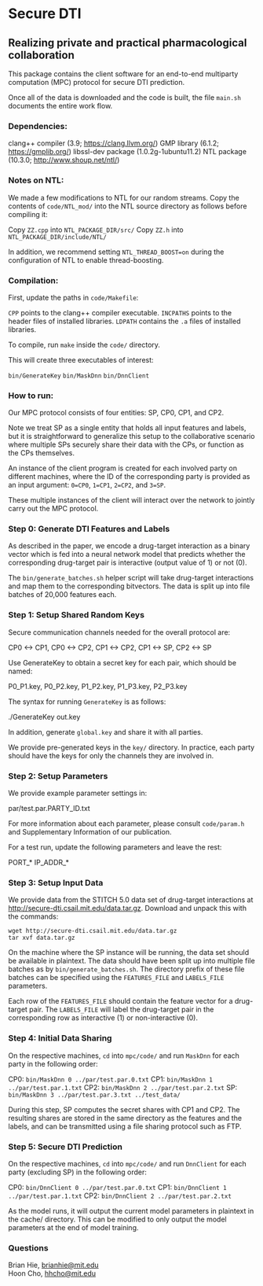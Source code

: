 # Secure DTI

## Realizing private and practical pharmacological collaboration

This package contains the client software for an end-to-end multiparty computation (MPC) protocol for secure DTI prediction.

Once all of the data is downloaded and the code is built, the file `main.sh` documents the entire work flow.

### Dependencies:

clang++ compiler (3.9; https://clang.llvm.org/)
GMP library (6.1.2; https://gmplib.org/)
libssl-dev package (1.0.2g-1ubuntu11.2)
NTL package (10.3.0; http://www.shoup.net/ntl/)

### Notes on NTL:

We made a few modifications to NTL for our random streams.
Copy the contents of `code/NTL_mod/` into the NTL source
directory as follows before compiling it:

Copy `ZZ.cpp` into `NTL_PACKAGE_DIR/src/`
Copy `ZZ.h` into `NTL_PACKAGE_DIR/include/NTL/`

In addition, we recommend setting `NTL_THREAD_BOOST=on`
during the configuration of NTL to enable thread-boosting.

### Compilation:

First, update the paths in `code/Makefile`:

`CPP` points to the clang++ compiler executable.
`INCPATHS` points to the header files of installed libraries.
`LDPATH` contains the `.a` files of installed libraries.

To compile, run `make` inside the `code/` directory.

This will create three executables of interest:

`bin/GenerateKey`
`bin/MaskDnn`
`bin/DnnClient`

### How to run:

Our MPC protocol consists of four entities: SP, CP0, CP1, and CP2.

Note we treat SP as a single entity that holds all input features
and labels, but it is straightforward to generalize this setup
to the collaborative scenario where multiple SPs securely share
their data with the CPs, or function as the CPs themselves.

An instance of the client program is created for each involved
party on different machines, where the ID of the corresponding
party is provided as an input argument: `0=CP0`, `1=CP1`, `2=CP2`,
and `3=SP`.

These multiple instances of the client will interact over the
network to jointly carry out the MPC protocol.

### Step 0: Generate DTI Features and Labels

As described in the paper, we encode a drug-target interaction as a
binary vector which is fed into a neural network model that predicts
whether the corresponding drug-target pair is interactive (output
value of 1) or not (0).

The `bin/generate_batches.sh` helper script will take drug-target
interactions and map them to the corresponding bitvectors. The data
is split up into file batches of 20,000 features each.

### Step 1: Setup Shared Random Keys

Secure communication channels needed for the overall protocol are:

CP0 <-> CP1, CP0 <-> CP2, CP1 <-> CP2, CP1 <-> SP, CP2 <-> SP

Use GenerateKey to obtain a secret key for each pair, which should
be named:

P0_P1.key, P0_P2.key, P1_P2.key, P1_P3.key, P2_P3.key

The syntax for running `GenerateKey` is as follows:

./GenerateKey out.key

In addition, generate `global.key` and share it with all parties.

We provide pre-generated keys in the `key/` directory. In practice,
each party should have the keys for only the channels
they are involved in.

### Step 2: Setup Parameters

We provide example parameter settings in:

par/test.par.PARTY_ID.txt

For more information about each parameter, please consult `code/param.h`
and Supplementary Information of our publication.

For a test run, update the following parameters and leave the rest:

PORT_*
IP_ADDR_*

### Step 3: Setup Input Data

We provide data from the STITCH 5.0 data set of drug-target interactions
at http://secure-dti.csail.mit.edu/data.tar.gz. Download and unpack this
with the commands:

```
wget http://secure-dti.csail.mit.edu/data.tar.gz
tar xvf data.tar.gz
```

On the machine where the SP instance will be running, the data set
should be available in plaintext. The data should have been split up
into multiple file batches as by `bin/generate_batches.sh`. The
directory prefix of these file batches can be specified using the
`FEATURES_FILE` and `LABELS_FILE` parameters.

Each row of the `FEATURES_FILE` should contain the feature vector for
a drug-target pair. The `LABELS_FILE` will label the drug-target pair
in the corresponding row as interactive (1) or non-interactive (0).

### Step 4: Initial Data Sharing

On the respective machines, `cd` into `mpc/code/` and run `MaskDnn`
for each party in the following order:

CP0: `bin/MaskDnn 0 ../par/test.par.0.txt`
CP1: `bin/MaskDnn 1 ../par/test.par.1.txt`
CP2: `bin/MaskDnn 2 ../par/test.par.2.txt`
SP:  `bin/MaskDnn 3 ../par/test.par.3.txt ../test_data/`

During this step, SP computes the secret shares with CP1 and CP2.
The resulting shares are stored in the same directory as the
features and the labels, and can be transmitted using a file
sharing protocol such as FTP.

### Step 5: Secure DTI Prediction

On the respective machines, `cd` into `mpc/code/` and run `DnnClient`
for each party (excluding SP) in the following order:

CP0: `bin/DnnClient 0 ../par/test.par.0.txt`
CP1: `bin/DnnClient 1 ../par/test.par.1.txt`
CP2: `bin/DnnClient 2 ../par/test.par.2.txt`

As the model runs, it will output the current model parameters in
plaintext in the cache/ directory. This can be modified to only
output the model parameters at the end of model training.

### Questions

Brian Hie, brianhie@mit.edu  
Hoon Cho, hhcho@mit.edu
